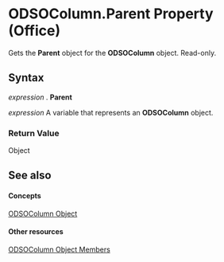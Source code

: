 
# ODSOColumn.Parent Property (Office)

Gets the  **Parent** object for the **ODSOColumn** object. Read-only.


## Syntax

 _expression_ . **Parent**

 _expression_ A variable that represents an **ODSOColumn** object.


### Return Value

Object


## See also


#### Concepts


[ODSOColumn Object](f8fe41bd-c9bd-fb5b-8ca7-27940c9c0996.md)
#### Other resources


[ODSOColumn Object Members](2f780b91-4f87-6db0-cab6-cc3689487eb4.md)
